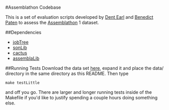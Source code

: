 #Assemblathon Codebase

This is a set of evaluation scripts developed by [Dent Earl](https://github.com/dentearl/) and [Benedict Paten](https://github.com/benedictpaten/) to assess the [Assemblathon](http://assemblathon.org/) 1 dataset.

##Dependencies

* [jobTree](https://github.com/benedictpaten/jobTree)
* [sonLib](https://github.com/benedictpaten/sonLib)
* [cactus](https://github.com/benedictpaten/cactus)
* [assemblaLib](https://github.com/benedictpaten/assemblaLib)

##Running Tests
Download the data set [here](http://compbio.soe.ucsc.edu/assemblathon1/data.tar.gz), expand it and place the data/ directory in the same directory as this README. Then type

    make testLittle

and off you go. There are larger and longer running tests inside of the Makefile if you'd like to justify spending a couple hours doing something else.

